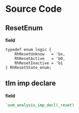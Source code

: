 # Source Code

## ResetEnum
**field**
```
typedef enum logic {
	RhResetUnknow   = 'bx,
	RhResetActive   = 'b0,
	RhResetInactive = 'b1
} RhResetState_enum;
```

## tlm imp declare
**field**
```systemverilog
`uvm_analysis_imp_decl(_reset)
```